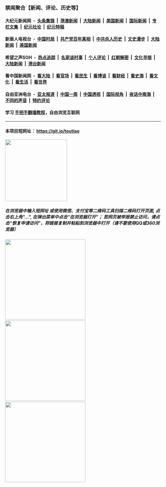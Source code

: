 ### 禁闻聚合【新闻、评论、历史等】

#### 大纪元新闻网 &nbsp;-&nbsp; [头条集锦](indexes/E头条集锦.md?t=03050131) &nbsp;|&nbsp; [港澳新闻](indexes/E港澳新闻.md?t=03050131)  &nbsp;|&nbsp; [大陆新闻](indexes/E大陆新闻.md?t=03050131) &nbsp;|&nbsp; [美国新闻](indexes/E美国新闻.md?t=03050131) &nbsp;|&nbsp; [国际新闻](indexes/E国际新闻.md?t=03050131) &nbsp;|&nbsp; [专栏文集](indexes/E专栏文集.md?t=03050131) &nbsp;|&nbsp; [纪元社论](indexes/E纪元社论.md?t=03050131) &nbsp;|&nbsp; [纪元特稿](indexes/E纪元特稿.md?t=03050131) 

#### 新唐人电视台 &nbsp;-&nbsp; [中国时局](indexes/N中国时局.md?t=03050131) &nbsp;|&nbsp; [共产党百年真相](indexes/N共产党百年真相.md?t=03050131) &nbsp;|&nbsp; [中共杀人历史](indexes/N中共杀人历史.md?t=03050131) &nbsp;|&nbsp; [文史漫步](indexes/N文史漫步.md?t=03050131) &nbsp;|&nbsp; [大陆新闻](indexes/N大陆新闻.md?t=03050131) &nbsp;|&nbsp; [美国新闻](indexes/N美国新闻.md?t=03050131)

#### 希望之声SOH &nbsp;-&nbsp; [热点追踪](indexes/H热点追踪.md?t=03050131) &nbsp;|&nbsp; [名家谈时事](indexes/H名家谈时事.md?t=03050131) &nbsp;|&nbsp; [个人评论](indexes/H个人评论.md?t=03050131)  &nbsp;|&nbsp; [红朝解密](indexes/H红朝解密.md?t=03050131) &nbsp;|&nbsp; [文化寻根](indexes/H文化寻根.md?t=03050131) &nbsp;|&nbsp; [大陆新闻](indexes/H大陆新闻.md?t=03050131) &nbsp;|&nbsp; [港台新闻](indexes/H港台新闻.md?t=03050131)

#### 看中国新闻网 &nbsp;-&nbsp; [看大陆](indexes/S看大陆.md?t=03050131) &nbsp;|&nbsp; [看官场](indexes/S看官场.md?t=03050131) &nbsp;|&nbsp; [看民生](indexes/S看民生.md?t=03050131)  &nbsp;|&nbsp; [看博谈](indexes/S看博谈.md?t=03050131) &nbsp;|&nbsp; [看财经](indexes/S看财经.md?t=03050131) &nbsp;|&nbsp; [看史海](indexes/S看史海.md?t=03050131) &nbsp;|&nbsp; [看文化](indexes/S看文化.md?t=03050131) &nbsp;|&nbsp; [看生活](indexes/S看生活.md?t=03050131) &nbsp;|&nbsp; [看世界](indexes/S看世界.md?t=03050131)

#### 自由亚洲电台 &nbsp;-&nbsp; [亚太报道](indexes/R亚太报道.md?t=03050131) &nbsp;|&nbsp; [中国一周](indexes/R中国一周.md?t=03050131) &nbsp;|&nbsp; [中国透视](indexes/R中国透视.md?t=03050131)  &nbsp;|&nbsp; [国际视角](indexes/R国际视角.md?t=03050131) &nbsp;|&nbsp; [夜话中南海](indexes/R夜话中南海.md?t=03050131) &nbsp;|&nbsp; [不同的声音](indexes/R不同的声音.md?t=03050131) &nbsp;|&nbsp; [特约评论](indexes/R特约评论.md?t=03050131)

#### 学习 [手把手翻墙教程](https://github.com/gfw-breaker/guides/wiki)，自由浏览互联网

----

#### 本项目短网址： https://git.io/toutiao
<img src="https://raw.githubusercontent.com/gfw-breaker/banned-news/master/scripts/img/qr.png" width="200px"/>  

##### 在浏览器中输入短网址 或使用微信、支付宝等二维码工具扫描二维码打开页面, 点击右上角"...", 在弹出菜单中点击“在浏览器打开”； 若网页被举报禁止访问，请点击“恢复申请访问”，将链接复制并粘贴到浏览器中打开（请不要使用QQ或360浏览器）

<img src="https://raw.githubusercontent.com/gfw-breaker/banned-news/master/scripts/img/1.png" width="260px"/> &nbsp; <img src="https://raw.githubusercontent.com/gfw-breaker/banned-news/master/scripts/img/2.png" width="260px"/> &nbsp; <img src="https://raw.githubusercontent.com/gfw-breaker/banned-news/master/scripts/img/3.png" width="260px"/>
